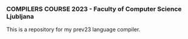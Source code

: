 ### COMPILERS COURSE 2023 - Faculty of Computer Science Ljubljana

This is a repository for my prev23 language compiler. 

